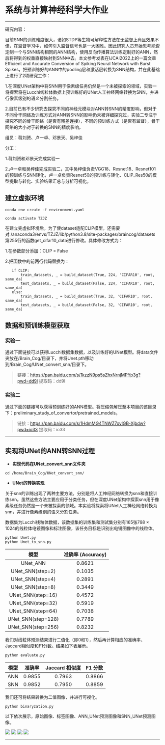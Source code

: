 # 系统与计算神经科学大作业

---
研究内容：

目前SNN的训练难度很大，诸如STDP等生物可解释性方法在无监督上尚且效果不佳，在监督学习中，如何引入监督信号也是一大困难。因此研究人员开始思考能否定制一个与SNN结构相同的ANN结构，使用反向传播算法训练定制好的ANN，然后将得到的权重直接映射到SNN中去。本文参考发表在IJCAI2022上的一篇文章Efficient and Accurate Conversion of Spiking Neural Network with Burst Spikes，把预训练好的ANN中的pooling层和激活层转换为SNN结构，并在此基础上进行了2项研究工作：

1.在深度UNet架构中将SNN用于像素级任务仍然是一个未被探索的领域，实验一将探索将在Lucchi线粒体数据上预训练好的UNet人工神经网络转换为SNN，并进行像素级别的语义分割任务。

2.目前已有不少研究去探究不同的神经元模块对ANN转SNN的精度影响，但对于不同骨干网络及训练方式对ANN转SNN的影响仍未被详细探究过，实验二专注于探究不同的骨干网络（是否有残差连接），不同的预训练方式（是否有监督），骨干网络的大小对于转换的SNN的精度影响。

组员：蒋刘赟、卢一卓、邓景天、吴梓佳

分工：

1.蒋刘赟和邓景天完成实验一

2.卢一卓和吴梓佳完成实验二，其中吴梓佳负责VGG18、Resnet18、Resnet101的预训练与SNN转化，卢一卓负责Resnet50的预训练与转化、CLIP_Res50的模型提取与转化、实验结果汇总与分析可视化。




 ## 建立虚拟环境
 ```
conda env create -f environment.yaml

conda activate TZJZ
 ```

在建立完虚拟环境后，为了使dataset适配CLIP模型，还需要对./anaconda3/envs/TZJZ/lib/python3.8/site-packages/braincog/datasets 第255行的函数get_cifar10_data进行修改。具体修改方式为：

1.在参数部分添加：CLIP = False

2.把函数中的前两行代码替换为：
 ```
    if CLIP:
        train_datasets, _ = build_dataset(True, 224, 'CIFAR10', root, same_da)
        test_datasets, _ = build_dataset(False, 224, 'CIFAR10', root, same_da)
    else:
        train_datasets, _ = build_dataset(True, 32, 'CIFAR10', root, same_da)
        test_datasets, _ = build_dataset(False, 32, 'CIFAR10', root, same_da)

 ```
## 数据和预训练模型获取

### 实验一

通过下面链接可以获得Lucchi数据集数据，以及训练好的UNet模型。将data文件夹放在/Brain_Cog/目录下，并将Unet.pth移动到/Brain_Cog/UNet_convert_snn/目录下。
> 链接：https://pan.baidu.com/s/1kzzN9ps5sZhxNrnjMPYp3g?pwd=dd9l 
提取码：dd9l


 ### 实验二
通过下面的链接可以获得预训练好的ANN模型。将压缩包解压至本项目的该目录下：preliminary_study_of_convertor/pretrained_models。
> 链接：https://pan.baidu.com/s/1HdmMG4TNWZ7ovlGB-Xjbdw?pwd=io33 
提取码：io33 
 
---

## 实现将UNet的ANN转SNN过程
+ **实现代码在UNet_convert_snn文件夹**
```
cd /home/Brain_Cog/UNet_convert_snn/
```

+ **UNet的转换实现**

关于snn的训练出现了两种主要方法，分别是将人工神经网络转换为snn和直接训练snn。虽然这些方法主要应用于分类任务，但在深度UNet架构中探索snn用于像素级任务仍然是一个未被探索的领域。本实验将探索将UNet人工神经网络转换为snn，并进行像素级别的语义分割任务。

数据集为Lucchi线粒体数据，该数据集的训练集和测试集分别有165张768 &times; 1024的线粒体电镜图像和标注图像，该任务目标是识别出电镜图像中的线粒体。
```
python Unet.py
python Unet_to_snn.py
```

| 模型                | 准确率 (Accuracy) |
| :------------------: | :---------------: |
| UNet_ANN           | 0.8621            |
| UNet_SNN(step=2)   | 0.1035            |
| UNet_SNN(step=4)   | 0.2891           |
| UNet_SNN(step=8)   | 0.3449            |
| UNet_SNN(step=16)  | 0.4572            |
| UNet_SNN(step=32)  | 0.5919            |
| UNet_SNN(step=64)  | 0.7038            |
| UNet_SNN(step=128)  | 0.7789            |
| UNet_SNN(step=256)   | 0.8232            |

我们对线粒体预测结果进行二值化（即0和1），然后再计算相应的准确率、Jaccard相似度和F1分数。结果如下表展示。
```
python evaluate.py
```
| 模型 |  准确率    | Jaccard 相似度 | F1 分数 |
| :----------: |:-------:| :------------: | :-------------: |
| ANN  | 0.9855  | 0.7963          | 0.8866   |
| SNN  | 0.9852  | 0.7950          | 0.8859   |

我们还可将结果转换为二值图像，并进行可视化。
```
python binaryzation.py
```
以下依次展示，原始图像、标签图像、ANN_UNet预测图像和SNN_UNet预测图像。

![](Image/Raw_0000.png)
![](Image/Label_0000.png)
![](Image/ANN_0000.png)
![](Image/SNN_0000.png)

---








